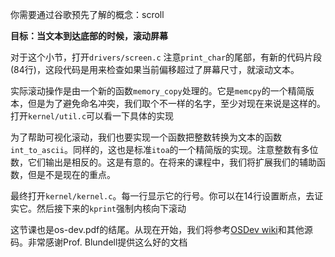你需要通过谷歌预先了解的概念：scroll

**目标：当文本到达底部的时候，滚动屏幕**

对于这个小节，打开`drivers/screen.c` 注意`print_char`的尾部，有新的代码片段(84行)，这段代码是用来检查如果当前偏移超过了屏幕尺寸，就滚动文本。

实际滚动操作是由一个新的函数`memory_copy`处理的。它是`memcpy`的一个精简版本，但是为了避免命名冲突，我们取个不一样的名字，至少对现在来说是这样的。打开`kernel/util.c`可以看一下具体的实现

为了帮助可视化滚动，我们也要实现一个函数把整数转换为文本的函数`int_to_ascii`。同样的，这也是标准`itoa`的一个精简版的实现。注意整数有多位数，它们输出是相反的。这是有意的。在将来的课程中，我们将扩展我们的辅助函数，但是不是现在的重点。

最终打开`kernel/kernel.c`。每一行显示它的行号。你可以在14行设置断点，去证实它。然后接下来的`kprint`强制内核向下滚动

这节课也是os-dev.pdf的结尾。从现在开始，我们将参考[OSDev wiki](http://wiki.osdev.org/Meaty_Skeleton)和其他源码。非常感谢Prof. Blundell提供这么好的文档